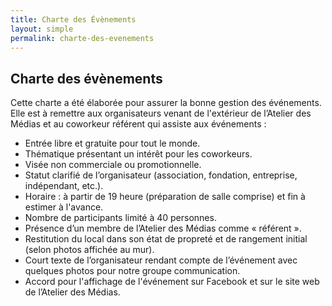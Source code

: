 ```yaml
---
title: Charte des Évènements
layout: simple
permalink: charte-des-evenements
---
```


## Charte des évènements

Cette charte a été élaborée pour assurer la bonne gestion des événements. Elle est à remettre aux organisateurs venant de l'extérieur de l’Atelier des Médias et au coworkeur référent qui assiste aux événements :

* Entrée libre et gratuite pour tout le monde.
* Thématique présentant un intérêt pour les coworkeurs.
* Visée non commerciale ou promotionnelle.
* Statut clarifié de l’organisateur (association, fondation, entreprise, indépendant, etc.).
* Horaire : à partir de 19 heure (préparation de salle comprise) et fin à estimer à l'avance.
* Nombre de participants limité à 40 personnes.
* Présence d’un membre de l’Atelier des Médias comme « référent ».
* Restitution du local dans son état de propreté et de rangement initial (selon photos affichée au mur).
* Court texte de l’organisateur rendant compte de l’événement avec quelques photos pour notre groupe communication.
* Accord pour l'affichage de l'événement sur Facebook et sur le site web de l’Atelier des Médias.
